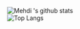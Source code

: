 
![Mehdi 's github stats](https://github-readme-stats.vercel.app/api?username=MoulatiMehdi&show_icons=true)    
![Top Langs](https://github-readme-stats.vercel.app/api/top-langs/?username=MoulatiMehdi&layout=compact)
